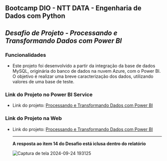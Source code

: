 ## Bootcamp DIO - NTT DATA - Engenharia de Dados com Python

## *Desafio de Projeto - Processando e Transformando Dados com Power BI*


### Funcionalidades

- Este projeto foi desenvolvido a partir da integração da base de dados MySQL, originária do banco de dados na nuvem Azure, com o Power BI. O objetivo é realizar uma breve caracterização dos dados, utilizando valores de uma base de teste.

### Link do Projeto no Power BI Service

- Link do projeto: [Processando e Transformando Dados com Power BI](https://app.powerbi.com/groups/me/reports/053cbd6b-6d18-4c73-9a2a-1e7128820592/aa396cb62dd11923b862?experience=power-bi)


### Link do Projeto na Web

- Link do projeto: [Processando e Transformando Dados com Power BI](https://app.powerbi.com/view?r=eyJrIjoiYTIyNWEzNzktZDU0OS00ODk3LWFhYWMtYjFlM2E3ODE1MjZmIiwidCI6ImE5YzdhODU4LWZiODctNDI0MS1hNWFlLWVkYmZiZTQzMTI1MyJ9)
  
  ------------------------------------------------------------------------------------------------------------------------


  **A resposta ao item 14 do Desafio está iclusa dentro do relatório**
  
  ![Captura de tela 2024-09-24 193125](https://github.com/user-attachments/assets/61cde27a-5c2d-4b6e-a9f0-53b66f4e5dfc)
